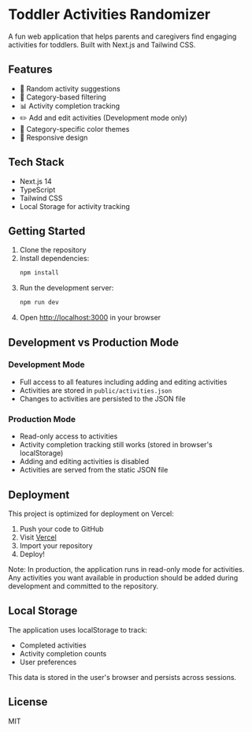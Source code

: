 # Toddler Activities Randomizer

A fun web application that helps parents and caregivers find engaging activities for toddlers. Built with Next.js and Tailwind CSS.

## Features

- 🎲 Random activity suggestions
- 🎯 Category-based filtering
- 📊 Activity completion tracking
- ✏️ Add and edit activities (Development mode only)
- 🌈 Category-specific color themes
- 📱 Responsive design

## Tech Stack

- Next.js 14
- TypeScript
- Tailwind CSS
- Local Storage for activity tracking

## Getting Started

1. Clone the repository
2. Install dependencies:
   ```bash
   npm install
   ```
3. Run the development server:
   ```bash
   npm run dev
   ```
4. Open [http://localhost:3000](http://localhost:3000) in your browser

## Development vs Production Mode

### Development Mode
- Full access to all features including adding and editing activities
- Activities are stored in `public/activities.json`
- Changes to activities are persisted to the JSON file

### Production Mode
- Read-only access to activities
- Activity completion tracking still works (stored in browser's localStorage)
- Adding and editing activities is disabled
- Activities are served from the static JSON file

## Deployment

This project is optimized for deployment on Vercel:

1. Push your code to GitHub
2. Visit [Vercel](https://vercel.com)
3. Import your repository
4. Deploy!

Note: In production, the application runs in read-only mode for activities. Any activities you want available in production should be added during development and committed to the repository.

## Local Storage

The application uses localStorage to track:
- Completed activities
- Activity completion counts
- User preferences

This data is stored in the user's browser and persists across sessions.

## License

MIT
